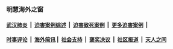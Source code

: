 
### 明慧海外之窗

####  [武汉肺炎](indexes/365.md?t=07011201) &nbsp;|&nbsp;  [迫害案例综述](indexes/328.md?t=07011201) &nbsp;|&nbsp; [迫害致死案例](indexes/277.md?t=07011201)  &nbsp;|&nbsp; [更多迫害案例](indexes/81.md?t=07011201)  &nbsp;|&nbsp; 
####  [时事评论](indexes/19.md?t=07011201) &nbsp;|&nbsp; [海外简讯](indexes/245.md?t=07011201)&nbsp;|&nbsp;  [社会支持](indexes/140.md?t=07011201) &nbsp;|&nbsp; [褒奖决议](indexes/282.md?t=07011201) &nbsp;|&nbsp; [社区报道](indexes/91.md?t=07011201)  &nbsp;|&nbsp; [天人之间](indexes/78.md?t=07011201) 

